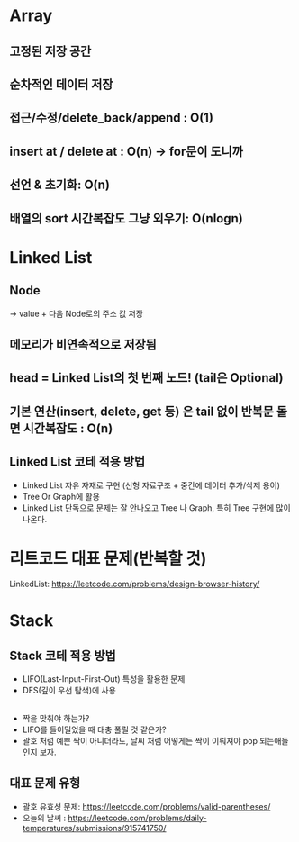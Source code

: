 #  Array
## 고정된 저장 공간
## 순차적인 데이터 저장
## 접근/수정/delete_back/append : O(1)
## insert at / delete at : O(n) -> for문이 도니까
## 선언 & 초기화: O(n)
## 배열의 sort 시간복잡도 그냥 외우기: O(nlogn) 

# Linked List
## Node
-> value + 다음 Node로의 주소 값 저장
## 메모리가 비연속적으로 저장됨
## head = Linked List의 첫 번째 노드! (tail은 Optional)
## 기본 연산(insert, delete, get 등) 은 tail 없이 반복문 돌면 시간복잡도 : O(n)

## Linked List 코테 적용 방법
- Linked List 자유 자재로 구현 (선형 자료구조 + 중간에 데이터 추가/삭제 용이)
- Tree Or Graph에 활용
- Linked List 단독으로 문제는 잘 안나오고 Tree 나 Graph, 특히 Tree 구현에 많이 나온다.

# 리트코드 대표 문제(반복할 것)
LinkedList: https://leetcode.com/problems/design-browser-history/

# Stack
## Stack 코테 적용 방법
- LIFO(Last-Input-First-Out) 특성을 활용한 문제
- DFS(깊이 우선 탐색)에 사용

## 
- 짝을 맞춰야 하는가?
- LIFO를 들이밀었을 때 대충 풀릴 것 같은가?
- 괄호 처럼 예쁜 짝이 아니더라도, 날씨 처럼 어떻게든 짝이 이뤄져야 pop 되는애들인지 보자.


## 대표 문제 유형
- 괄호 유효성 문제: https://leetcode.com/problems/valid-parentheses/
- 오늘의 날씨 : https://leetcode.com/problems/daily-temperatures/submissions/915741750/
